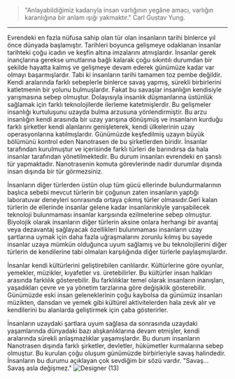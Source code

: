 > "Anlayabildiğimiz kadarıyla insan varlığının yegâne amacı, varlığın karanlığına bir anlam ışığı yakmaktır."
Carl Gustav Yung.
***

  Evrendeki en fazla nüfusa sahip olan tür olan insanların tarihi binlerce yıl önce dünyada başlamıştır. Tarihleri boyunca gelişmeye odaklanan insanlar tarihteki çoğu icadın ve keşfin altına imzalarını atmışlardır. İnsanlar gerek inançlarına gerekse umutlarına bağlı kalarak çoğu sıkıntılı durumdan bir şekilde hayatta kalmış ve gelişmeye devam ederek günümüze kadar var olmayı başarmışlardır. Tabi ki insanların tarihi tamamen toz pembe değildir. Kendi aralarında farklı sebeplerle binlerce savaş yapmış, sürekli birbirlerini katletmenin bir yolunu bulmuşlardır. Fakat bu savaşlar insanlığın kendisiyle yarışmasına sebep olmuştur. Dolayısıyla insanlık düşmanlarına üstünlük sağlamak için farklı teknolojilerde ilerleme katetmişlerdir. Bu gelişmeler insanlığı kurtuluşunu uzayda bulma arzusuna yönlendirmiştir. Bu arzu insanlığın kendi arasında bir uzay yarışına dönüşmüş ve insanların kurduğu farklı şirketler kendi alanlarını genişleterek, kendi ülkelerinin uzay operasyonlarına katılmışlardır. Günümüzde keşfedilmiş uzayın büyük bölümünü kontrol eden Nanotrasen de bu şirketlerden biridir. İnsanlar tarafından kurulmuştur ve içerisinde farklı türleri de barındırsa da hala insanlar tarafından yönetilmektedir. Bu durum insanları evrendeki en şanslı tür yapmaktadır. Nanotrasenin komuta görevlerinde nadir durumlar dışında insan dışında bir tür görmezsiniz.

  İnsanların diğer türlerden üstün olup tüm gücü ellerinde bulundurmalarının başlıca sebebi mevcut türlerin bir çoğunun zaten insanların yaptığı laboratuvar deneyleri sonrasında ortaya çıkmış türler olmasıdır.Geri kalan türlerin de ellerinde insanlar gelene kadar insanlarınkiyle yarışabilecek teknoloji bulunmaması insanlar karşısında ezilmelerine sebep olmuştur. Biyolojik olarak insanların diğer türlerin aksine onlara herhangi bir avantaj veya dezavantaj sağlayacak özellikleri bulunmaması insanların uzay şartlarına uymak için daha fazla uğraşmalarını zorunlu kılmış bu sayede insanlar uzaya mümkün olduğunca uyum sağlamış ve bu teknolojilerini diğer türlerin de kendilerine tabi olmaları karşılığında diğer türlerle paylaşmışlardır. 

  İnsanlar kendi kültürlerini geliştirebilen canlılardır. Kültürlerine göre oyunlar, yemekler, müzikler, kıyafetler vs. üretebilirler. Bu kültürler insan halkları arasında farklılık gösterebilir. Bu farklılıklar temel olarak insanların inanışları, yaşadıkları çevre ve ya yönetim tarzlarına göre değişiklik gösterebilir. Günümüzde eski insan geleneklerinin çoğu kaybolsa da günümüz insanları müzikten, dansdan ve yemek gibi kültürel aktivitelerden hala zevk alır ve kendilerini bu alanlarda geliştirmek için çaba gösterirler.

  İnsanların uzaydaki şartlara uyum sağlasa da sonrasında uzaydaki yaşamlarında dünyadaki bazı alışkanlıklarına devam etmişler, kendi aralarında sürekli anlaşmazlıklar yaşamışlardır. Bu durum insanların Nanotrasen dışında farklı şirketler, devletler, hükümetler kurmalarına sebep olmuştur. Bu kurulan çoğu oluşum günümüzde birbirleriyle savaş halindedir. İnsanların bu durumu açıklayan çok sevdiğim bir sözü vardır. "Savaş... Savaş asla değişmez."
![Designer (13)](https://github.com/Oynumt1/Psychonaut-Lore/assets/55282547/d8c36a88-a7f3-46db-b770-d6b77a5f60f9)
